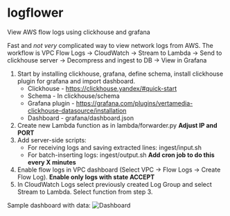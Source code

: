 # logflower
View AWS flow logs using clickhouse and grafana

Fast and *not very* complicated way to view network logs from AWS.
The workflow is VPC Flow Logs -> CloudWatch -> Stream to Lambda -> Send to clickhouse server -> Decompress and ingest to DB -> View in Grafana

1. Start by installing clickhouse, grafana, define schema, install clickhouse plugin for grafana and import dashboard. 
    - Clickhouse - https://clickhouse.yandex/#quick-start
    - Schema - In clickhouse/schema
    - Grafana plugin - https://grafana.com/plugins/vertamedia-clickhouse-datasource/installation
    - Dashboard - grafana/dashboard.json
1. Create new Lambda function as in lambda/forwarder.py **Adjust IP and PORT**
1. Add server-side scripts:
    - For receiving logs and saving extracted lines: ingest/input.sh
    - For batch-inserting logs: ingest/output.sh **Add cron job to do this every X minutes**
1. Enable flow logs in VPC dashboard (Select VPC -> Flow Logs -> Create Flow Log). **Enable only logs with state ACCEPT**
1. In CloudWatch Logs select previously created Log Group and select Stream to Lambda. Select function from step 3.

Sample dashboard with data:
![Dashboard](http://i.imgur.com/EAzVYvB.png)

